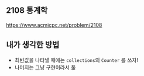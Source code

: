 ## 2108 통계학

<https://www.acmicpc.net/problem/2108>

## 내가 생각한 방법

- 최빈값을 나타낼 때에는 `collections`의 `Counter` 를 쓰자!
- 나머지는 그냥 구현이라서 풂
